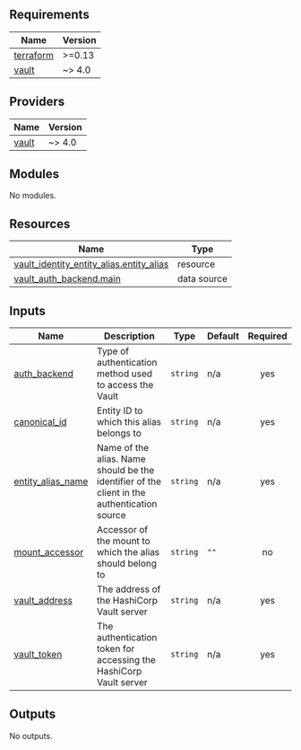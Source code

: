 <!-- BEGIN_TF_DOCS -->
## Requirements

| Name | Version |
|------|---------|
| <a name="requirement_terraform"></a> [terraform](#requirement\_terraform) | >=0.13 |
| <a name="requirement_vault"></a> [vault](#requirement\_vault) | ~> 4.0 |

## Providers

| Name | Version |
|------|---------|
| <a name="provider_vault"></a> [vault](#provider\_vault) | ~> 4.0 |

## Modules

No modules.

## Resources

| Name | Type |
|------|------|
| [vault_identity_entity_alias.entity_alias](https://registry.terraform.io/providers/hashicorp/vault/latest/docs/resources/identity_entity_alias) | resource |
| [vault_auth_backend.main](https://registry.terraform.io/providers/hashicorp/vault/latest/docs/data-sources/auth_backend) | data source |

## Inputs

| Name | Description | Type | Default | Required |
|------|-------------|------|---------|:--------:|
| <a name="input_auth_backend"></a> [auth\_backend](#input\_auth\_backend) | Type of authentication method used to access the Vault | `string` | n/a | yes |
| <a name="input_canonical_id"></a> [canonical\_id](#input\_canonical\_id) | Entity ID to which this alias belongs to | `string` | n/a | yes |
| <a name="input_entity_alias_name"></a> [entity\_alias\_name](#input\_entity\_alias\_name) | Name of the alias. Name should be the identifier of the client in the authentication source | `string` | n/a | yes |
| <a name="input_mount_accessor"></a> [mount\_accessor](#input\_mount\_accessor) | Accessor of the mount to which the alias should belong to | `string` | `""` | no |
| <a name="input_vault_address"></a> [vault\_address](#input\_vault\_address) | The address of the HashiCorp Vault server | `string` | n/a | yes |
| <a name="input_vault_token"></a> [vault\_token](#input\_vault\_token) | The authentication token for accessing the HashiCorp Vault server | `string` | n/a | yes |

## Outputs

No outputs.
<!-- END_TF_DOCS -->